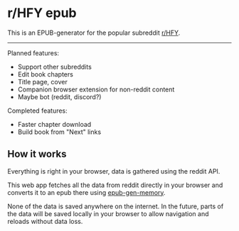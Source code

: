# r/HFY epub

This is an EPUB-generator for the popular subreddit [r/HFY](https://reddit.com/r/HFY).

---

Planned features:
- Support other subreddits
- Edit book chapters
- Title page, cover
- Companion browser extension for non-reddit content
- Maybe bot (reddit, discord?)

Completed features:
- Faster chapter download
- Build book from "Next" links


## How it works

Everything is right in your browser, data is gathered using the reddit API.

This web app fetches all the data from reddit directly in your browser and converts it to an epub there using [epub-gen-memory](https://github.com/cpiber/epub-gen-memory).

None of the data is saved anywhere on the internet. In the future, parts of the data will be saved locally in your browser to allow navigation and reloads without data loss.
